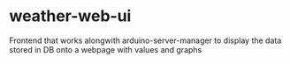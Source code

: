 # weather-web-ui
 Frontend that works alongwith arduino-server-manager to display the data stored in DB onto a webpage with values and graphs
